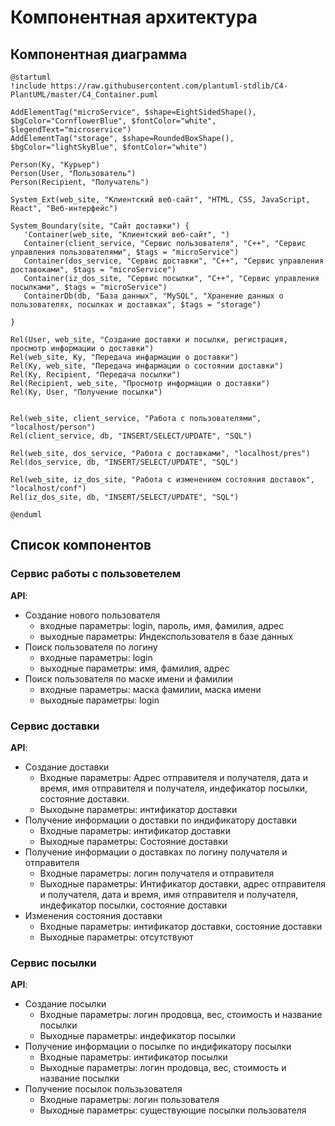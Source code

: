 # Компонентная архитектура
<!-- Состав и взаимосвязи компонентов системы между собой и внешними системами с указанием протоколов, ключевые технологии, используемые для реализации компонентов.
Диаграмма контейнеров C4 и текстовое описание. 
-->
## Компонентная диаграмма

```plantuml
@startuml
!include https://raw.githubusercontent.com/plantuml-stdlib/C4-PlantUML/master/C4_Container.puml

AddElementTag("microService", $shape=EightSidedShape(), $bgColor="CornflowerBlue", $fontColor="white", $legendText="microservice")
AddElementTag("storage", $shape=RoundedBoxShape(), $bgColor="lightSkyBlue", $fontColor="white")

Person(Ky, "Курьер")
Person(User, "Пользователь")
Person(Recipient, "Получатель")

System_Ext(web_site, "Клиентский веб-сайт", "HTML, CSS, JavaScript, React", "Веб-интерфейс")

System_Boundary(site, "Сайт доставки") {
   'Container(web_site, "Клиентский веб-сайт", ")
   Container(client_service, "Сервис пользователя", "C++", "Сервис управления пользователями", $tags = "microService")    
   Container(dos_service, "Сервис доставки", "C++", "Сервис управления доставоками", $tags = "microService") 
   Container(iz_dos_site, "Сервис посылки", "C++", "Сервис управления посылками", $tags = "microService")   
   ContainerDb(db, "База данных", "MySQL", "Хранение данных о пользователях, посылках и доставках", $tags = "storage")
   
}

Rel(User, web_site, "Создание доставки и посылки, регистрация, просмотр информации о доставки")
Rel(web_site, Ky, "Передача инфармации о доставки")
Rel(Ky, web_site, "Передача инфармации о состоянии доставки")
Rel(Ky, Recipient, "Передача посылки")
Rel(Recipient, web_site, "Просмотр информации о доставки")
Rel(Ky, User, "Получение посылки")


Rel(web_site, client_service, "Работа с пользователями", "localhost/person")
Rel(client_service, db, "INSERT/SELECT/UPDATE", "SQL")

Rel(web_site, dos_service, "Работа с доставками", "localhost/pres")
Rel(dos_service, db, "INSERT/SELECT/UPDATE", "SQL")

Rel(web_site, iz_dos_site, "Работа с изменением состояния доставок", "localhost/conf")
Rel(iz_dos_site, db, "INSERT/SELECT/UPDATE", "SQL")

@enduml
```
## Список компонентов  

### Сервис работы с пользоветелем
**API**:
-	Создание нового пользователя
      - входные параметры: login, пароль, имя, фамилия, адрес
      - выходные параметры: Индекспользователя в базе данных
-	Поиск пользователя по логину
     - входные параметры:  login
     - выходные параметры: имя, фамилия, адрес
-	Поиск пользователя по маске имени и фамилии
     - входные параметры: маска фамилии, маска имени
     - выходные параметры: login
### Сервис доставки
**API**:
- Создание доставки
  - Входные параметры: Адрес отправителя и получателя, дата и время, имя отправителя и получателя, индефикатор посылки, состояние доставки.
  - Выходыне параметры: интификатор доставки
- Получение информации о доставки по индификатору доставки
  - Входные параметры: интификатор доставки
  - Выходные параметры: Состояние доставки
- Получение информации о доставках по логину получателя и отправителя
  - Входные параметры: логин получателя и отправителя
  - Выходные параметры: Интификатор доставки, адрес отправителя и получателя, дата и время, имя отправителя и получателя, индефикатор посылки, состояние доставки
- Изменения состояния доставки
  - Входные параметры: интификатор доставки, состояние доставки
  - Выходные параметры: отсутствуют
### Сервис посылки
**API**:
- Создание посылки
  - Входные параметры: логин продовца, вес, стоимость и название посылки
  - Выходные параметры: индефикатор посылки
- Получение информации о посылке по индификатору посылки
  - Входные параметры: интификатор посылки
  - Выходные параметры: логин продовца, вес, стоимость и название посылки
- Получение посылок пользьзователя
  - Входные параметры: логин пользователя
  - Выходные параметры: существующие посылки пользователя